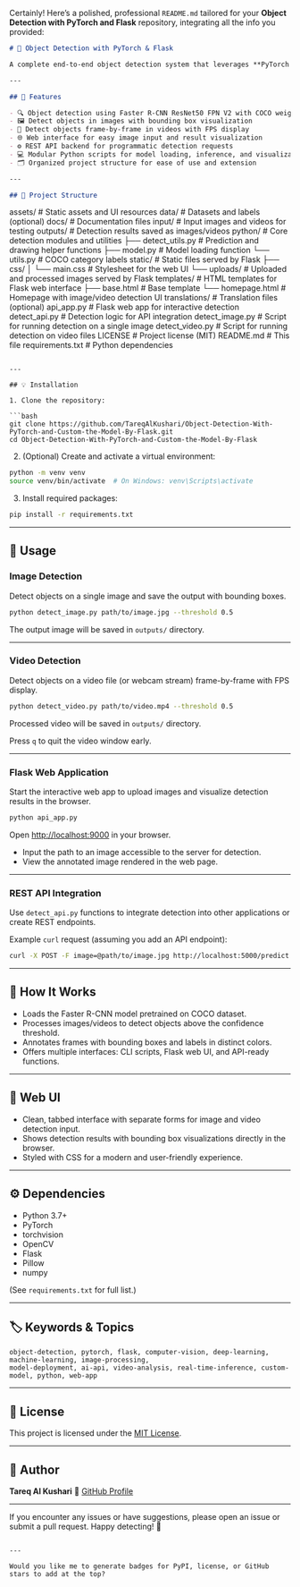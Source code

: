 Certainly! Here’s a polished, professional `README.md` tailored for your **Object Detection with PyTorch and Flask** repository, integrating all the info you provided:

```markdown
# 🎯 Object Detection with PyTorch & Flask

A complete end-to-end object detection system that leverages **PyTorch's Faster R-CNN** pretrained model and serves detection via a **Flask web application** and REST API. This project supports detecting objects in images and videos using a modular and extensible pipeline.

---

## 🚀 Features

- 🔍 Object detection using Faster R-CNN ResNet50 FPN V2 with COCO weights
- 🖼️ Detect objects in images with bounding box visualization
- 🎥 Detect objects frame-by-frame in videos with FPS display
- 🌐 Web interface for easy image input and result visualization
- ⚙️ REST API backend for programmatic detection requests
- 💻 Modular Python scripts for model loading, inference, and visualization
- 🗂️ Organized project structure for ease of use and extension

---

## 📁 Project Structure

```

assets/           # Static assets and UI resources
data/             # Datasets and labels (optional)
docs/             # Documentation files
input/            # Input images and videos for testing
outputs/          # Detection results saved as images/videos
python/           # Core detection modules and utilities
├── detect\_utils.py   # Prediction and drawing helper functions
├── model.py          # Model loading function
└── utils.py          # COCO category labels
static/           # Static files served by Flask
├── css/
│    └── main.css     # Stylesheet for the web UI
└── uploads/          # Uploaded and processed images served by Flask
templates/        # HTML templates for Flask web interface
├── base.html         # Base template
└── homepage.html     # Homepage with image/video detection UI
translations/     # Translation files (optional)
api\_app.py        # Flask web app for interactive detection
detect\_api.py     # Detection logic for API integration
detect\_image.py   # Script for running detection on a single image
detect\_video.py   # Script for running detection on video files
LICENSE           # Project license (MIT)
README.md         # This file
requirements.txt  # Python dependencies

````

---

## 💡 Installation

1. Clone the repository:

```bash
git clone https://github.com/TareqAlKushari/Object-Detection-With-PyTorch-and-Custom-the-Model-By-Flask.git
cd Object-Detection-With-PyTorch-and-Custom-the-Model-By-Flask
````

2. (Optional) Create and activate a virtual environment:

```bash
python -m venv venv
source venv/bin/activate  # On Windows: venv\Scripts\activate
```

3. Install required packages:

```bash
pip install -r requirements.txt
```

---

## 🎯 Usage

### Image Detection

Detect objects on a single image and save the output with bounding boxes.

```bash
python detect_image.py path/to/image.jpg --threshold 0.5
```

The output image will be saved in `outputs/` directory.

---

### Video Detection

Detect objects on a video file (or webcam stream) frame-by-frame with FPS display.

```bash
python detect_video.py path/to/video.mp4 --threshold 0.5
```

Processed video will be saved in `outputs/` directory.

Press `q` to quit the video window early.

---

### Flask Web Application

Start the interactive web app to upload images and visualize detection results in the browser.

```bash
python api_app.py
```

Open [http://localhost:9000](http://localhost:9000) in your browser.

* Input the path to an image accessible to the server for detection.
* View the annotated image rendered in the web page.

---

### REST API Integration

Use `detect_api.py` functions to integrate detection into other applications or create REST endpoints.

Example `curl` request (assuming you add an API endpoint):

```bash
curl -X POST -F image=@path/to/image.jpg http://localhost:5000/predict
```

---

## 🧩 How It Works

* Loads the Faster R-CNN model pretrained on COCO dataset.
* Processes images/videos to detect objects above the confidence threshold.
* Annotates frames with bounding boxes and labels in distinct colors.
* Offers multiple interfaces: CLI scripts, Flask web UI, and API-ready functions.

---

## 🎨 Web UI

* Clean, tabbed interface with separate forms for image and video detection input.
* Shows detection results with bounding box visualizations directly in the browser.
* Styled with CSS for a modern and user-friendly experience.

---

## ⚙️ Dependencies

* Python 3.7+
* PyTorch
* torchvision
* OpenCV
* Flask
* Pillow
* numpy

(See `requirements.txt` for full list.)

---

## 🏷️ Keywords & Topics

```
object-detection, pytorch, flask, computer-vision, deep-learning, machine-learning, image-processing,
model-deployment, ai-api, video-analysis, real-time-inference, custom-model, python, web-app
```

---

## 📄 License

This project is licensed under the [MIT License](LICENSE).

---

## 👤 Author

**Tareq Al Kushari**
🔗 [GitHub Profile](https://github.com/TareqAlKushari)

---

If you encounter any issues or have suggestions, please open an issue or submit a pull request.
Happy detecting! 🚀

```

---

Would you like me to generate badges for PyPI, license, or GitHub stars to add at the top?
```
